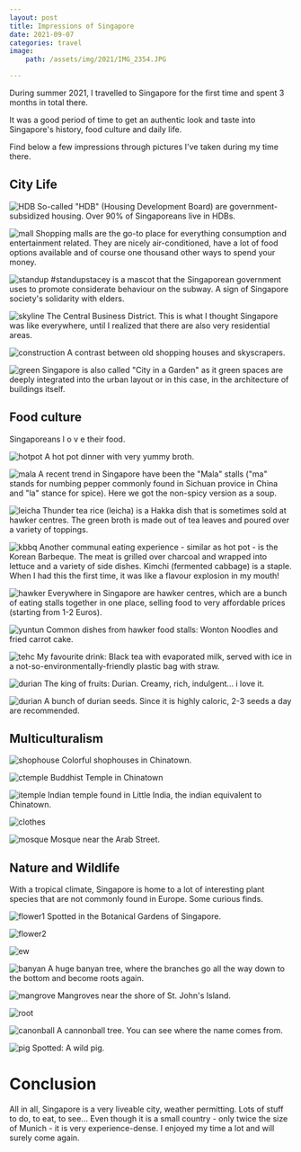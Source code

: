 ```yaml
---
layout: post
title: Impressions of Singapore
date: 2021-09-07
categories: travel
image:
    path: /assets/img/2021/IMG_2354.JPG

---
```


During summer 2021, I travelled to Singapore for the first time and spent 3 months in total there. 

It was a good period of time to get an authentic look and taste into Singapore's history, food culture and daily life. 

Find below a few impressions through pictures I've taken during my time there. 

## City Life

![HDB](../assets/img/2021/IMG_2320.JPG)
So-called "HDB" (Housing Development Board) are government-subsidized housing. Over 90% of Singaporeans live in HDBs.

![mall](../assets/img/2021/IMG_2325.JPG)
Shopping malls are the go-to place for everything consumption and entertainment related. They are nicely air-conditioned, have a lot of food options available and of course one thousand other ways to spend your money.

![standup](../assets/img/2021/IMG_2525.JPG)
#standupstacey is a mascot that the Singaporean government uses to promote considerate behaviour on the subway. A sign of Singapore society's solidarity with elders. 

![skyline](../assets/img/2021/IMG_2354.JPG)
The Central Business District. This is what I thought Singapore was like everywhere, until I realized that there are also very residential areas. 

![construction](../assets/img/2021/IMG_2412.JPG)
A contrast between old shopping houses and skyscrapers. 

![green](../assets/img/2021/IMG_2419.JPG)
Singapore is also called "City in a Garden" as it green spaces are deeply integrated into the urban layout or in this case, in the architecture of buildings itself.


## Food culture

Singaporeans l o v e their food. 

![hotpot](../assets/img/2021/IMG_2996.JPG)
A hot pot dinner with very yummy broth. 

![mala](../assets/img/2021/IMG_20210705.jpg)
A recent trend in Singapore have been the "Mala" stalls ("ma" stands for numbing pepper commonly found in Sichuan provice in China and "la" stance for spice). Here we got the non-spicy version as a soup. 

![leicha](../assets/img/2021/IMG_20210828.jpg)
Thunder tea rice (leicha) is a Hakka dish that is sometimes sold at hawker centres. The green broth is made out of tea leaves and poured over a variety of toppings. 

![kbbq](../assets/img/2021/IMG_20210716.jpg)
Another communal eating experience - similar as hot pot - is the Korean Barbeque. The meat is grilled over charcoal and wrapped into lettuce and a variety of side dishes. Kimchi (fermented cabbage) is a staple. When I had this the first time, it was like a flavour explosion in my mouth!

![hawker](../assets/img/2021/IMG_20210612.jpg)
Everywhere in Singapore are hawker centres, which are a bunch of eating stalls together in one place, selling food to very affordable prices (starting from 1-2 Euros). 

![yuntun](../assets/img/2021/IMG_20210627.jpg)
Common dishes from hawker food stalls: Wonton Noodles and fried carrot cake.

![tehc](../assets/img/2021/IMG_20210818.jpg)
My favourite drink: Black tea with evaporated milk, served with ice in a not-so-environmentally-friendly plastic bag with straw.

![durian](../assets/img/2021/IMG_20210609.jpg)
The king of fruits: Durian. Creamy, rich, indulgent... i love it. 

![durian](../assets/img/2021/IMG_20210613.jpg)
A bunch of durian seeds. Since it is highly caloric, 2-3 seeds a day are recommended.


## Multiculturalism

![shophouse](../assets/img/2021/IMG_2371.JPG)
Colorful shophouses in Chinatown. 

![ctemple](../assets/img/2021/IMG_2391.JPG)
Buddhist Temple in Chinatown

![itemple](../assets/img/2021/IMG_2726.JPG)
Indian temple found in Little India, the indian equivalent to Chinatown.

![clothes](../assets/img/2021/IMG_2715.JPG)

![mosque](../assets/img/2021/IMG_2762.JPG)
Mosque near the Arab Street. 

## Nature and Wildlife

With a tropical climate, Singapore is home to a lot of interesting plant species that are not commonly found in Europe. Some curious finds. 

![flower1](../assets/img/2021/IMG_2578.JPG)
Spotted in the Botanical Gardens of Singapore.

![flower2](../assets/img/2021/IMG_2587.JPG)

![ew](../assets/img/2021/IMG_2480.JPG)

![banyan](../assets/img/2021/IMG_2876.JPG)
A huge banyan tree, where the branches go all the way down to the bottom and become roots again. 

![mangrove](../assets/img/2021/IMG_2682.JPG)
Mangroves near the shore of St. John's Island. 

![root](../assets/img/2021/IMG_2689.JPG)

![canonball](../assets/img/2021/IMG_2469.JPG)
A cannonball tree. You can see where the name comes from.

![pig](../assets/img/2021/IMG_2862.JPG)
Spotted: A wild pig. 

# Conclusion
All in all, Singapore is a very liveable city, weather permitting. Lots of stuff to do, to eat, to see... Even though it is a small country - only twice the size of Munich - it is very experience-dense. I enjoyed my time a lot and will surely come again.



